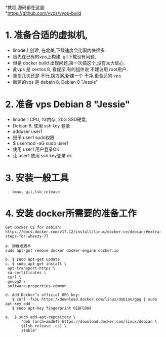 
*教程,源码都在这里:  
*https://github.com/vyos/vyos-build

# 1. 准备合适的虚拟机, 
   - linode上创建, 在北美,下载速度会比国内快很多. 
   - 首先在已有的vps上构建, git下载没有问题, 
   - 但是 docker build 出现问题,第一次搞这个,没有太大信心.
   - 此vps 是 centos 8, 看提示,有的组件说 不建议用 root用户. 
   - 重复几次还是 不行,换方案,新建一个 干净,更合适的 vps
   - 新建的vps 是 debain 8, Debian 8 "Jessie" 

# 2. 准备 vps Debian 8 "Jessie" 
   - linode 1 CPU, 1G内存, 20G SSD硬盘,
   - Debian 8, 使用  ssh key 登录
   - adduser user1
   - 授予 user1 sudo权限
   - $ usermod -aG sudo user1
   - 使用 user1 用户登录OK
   - 让 user1 使用 ssh key登录 ok
    
# 3. 安装一般工具
     - tmux, git,lsb_release
    
# 4. 安装 docker所需要的准备工作  
    Get Docker CE for Debian:  
    https://docs.docker.com/v17.12/install/linux/docker-ce/debian/#extra-steps-for-wheezy-77
   
    a. 卸载老版本
    sudo apt-get remove docker docker-engine docker.io
    
    b. $ sudo apt-get update
    c. $ sudo apt-get install \
     apt-transport-https \
     ca-certificates \
     curl \
     gnupg2 \
     software-properties-common
    
    d. Add Docker’s official GPG key:
       $ curl -fsSL https://download.docker.com/linux/debian/gpg | sudo apt-key add -
       $ sudo apt-key fingerprint 0EBFCD88
       
    e.  $ sudo add-apt-repository \
           "deb [arch=amd64] https://download.docker.com/linux/debian \
           $(lsb_release -cs) \
           stable"
